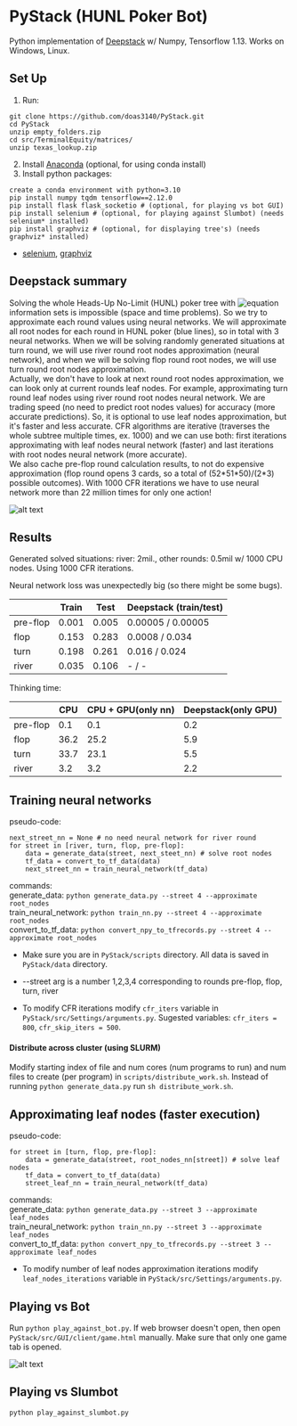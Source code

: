 # PyStack (HUNL Poker Bot)

Python implementation of [Deepstack](https://www.deepstack.ai/) w/ Numpy, Tensorflow 1.13. Works on Windows, Linux.

## Set Up
1) Run:
```
git clone https://github.com/doas3140/PyStack.git
cd PyStack
unzip empty_folders.zip
cd src/TerminalEquity/matrices/
unzip texas_lookup.zip
```
2) Install [Anaconda](https://www.anaconda.com/) (optional, for using conda install)
3) Install python packages:
```
create a conda environment with python=3.10
pip install numpy tqdm tensorflow==2.12.0
pip install flask flask_socketio # (optional, for playing vs bot GUI)
pip install selenium # (optional, for playing against Slumbot) (needs selenium* installed)
pip install graphviz # (optional, for displaying tree's) (needs graphviz* installed)
```
 * [selenium](https://www.seleniumhq.org/), [graphviz](https://www.graphviz.org/)

## Deepstack summary

Solving the whole Heads-Up No-Limit (HUNL) poker tree with ![equation](https://latex.codecogs.com/gif.latex?10^{160}) information sets is impossible (space and time problems). So we try to approximate each round values using neural networks. We will approximate all root nodes for each round in HUNL poker (blue lines), so in total with 3 neural networks. When we will be solving randomly generated situations at turn round, we will use river round root nodes approximation (neural network), and when we will be solving flop round root nodes, we will use turn round root nodes approximation.  
Actually, we don't have to look at next round root nodes approximation, we can look only at current rounds leaf nodes. For example, approximating turn round leaf nodes using river round root nodes neural network. We are trading speed (no need to predict root nodes values) for accuracy (more accurate predictions). So, it is optional to use leaf nodes approximation, but it's faster and less accurate. CFR algorithms are iterative (traverses the whole subtree multiple times, ex. 1000) and we can use both: first iterations approximating with leaf nodes neural network (faster) and last iterations with root nodes neural network (more accurate).  
We also cache pre-flop round calculation results, to not do expensive approximation (flop round opens 3 cards, so a total of (52\*51\*50)/(2\*3) possible outcomes). With 1000 CFR iterations we have to use neural network more than 22 million times for only one action!

![alt text](https://raw.githubusercontent.com/doas3140/PyStack/texas-holdem/docs/img/tree-overview.png "Tree Overview")

## Results

Generated solved situations: river: 2mil., other rounds: 0.5mil w/ 1000 CPU nodes. Using 1000 CFR iterations.

Neural network loss was unexpectedly big (so there might be some bugs).

|          | Train | Test  | Deepstack (train/test) |
| -------- | ----- | ----- | ---------------------- |
| pre-flop | 0.001 | 0.005 | 0.00005 / 0.00005        |
| flop     | 0.153 | 0.283 | 0.0008 / 0.034          |
| turn     | 0.198 | 0.261 | 0.016  / 0.024          |
| river    | 0.035 | 0.106 | -      / -             |

Thinking time:

|          | CPU  | CPU + GPU(only nn)  | Deepstack(only GPU) |
| -------- | ---- | ---------- | --------- |
| pre-flop | 0.1  | 0.1        | 0.2       |
| flop     | 36.2 | 25.2       | 5.9       |
| turn     | 33.7 | 23.1       | 5.5       |
| river    | 3.2  | 3.2        | 2.2       |

## Training neural networks

pseudo-code:
```
next_street_nn = None # no need neural network for river round
for street in [river, turn, flop, pre-flop]:
    data = generate_data(street, next_steet_nn) # solve root nodes
    tf_data = convert_to_tf_data(data)
    next_street_nn = train_neural_network(tf_data)
```
commands:  
generate_data: `python generate_data.py --street 4 --approximate root_nodes`  
train_neural_network: `python train_nn.py --street 4 --approximate root_nodes`  
convert_to_tf_data: `python convert_npy_to_tfrecords.py --street 4 --approximate root_nodes`  

* Make sure you are in `PyStack/scripts` directory. All data is saved in `PyStack/data` directory.

* --street arg is a number 1,2,3,4 corresponding to rounds pre-flop, flop, turn, river

* To modify CFR iterations modify `cfr_iters` variable in  `PyStack/src/Settings/arguments.py`. Sugested variables: `cfr_iters = 800`, `cfr_skip_iters = 500`.

#### Distribute across cluster (using SLURM)

Modify starting index of file and num cores (num programs to run) and num files to create (per program) in `scripts/distribute_work.sh`. Instead of running `python generate_data.py` run `sh distribute_work.sh`.

## Approximating leaf nodes (faster execution)
pseudo-code:
```
for street in [turn, flop, pre-flop]:
    data = generate_data(street, root_nodes_nn[street]) # solve leaf nodes
    tf_data = convert_to_tf_data(data)
    street_leaf_nn = train_neural_network(tf_data)
```
commands:  
generate_data: `python generate_data.py --street 3 --approximate leaf_nodes`  
train_neural_network: `python train_nn.py --street 3 --approximate leaf_nodes`  
convert_to_tf_data: `python convert_npy_to_tfrecords.py --street 3 --approximate leaf_nodes`  

* To modify number of leaf nodes approximation iterations modify `leaf_nodes_iterations` variable in  `PyStack/src/Settings/arguments.py`.

## Playing vs Bot

Run `python play_against_bot.py`. If web browser doesn't open, then open `PyStack/src/GUI/client/game.html` manually. Make sure that only one game tab is opened.

![alt text](https://raw.githubusercontent.com/doas3140/PyStack/texas-holdem/docs/img/gui.png "GUI")

## Playing vs Slumbot

`python play_against_slumbot.py`


